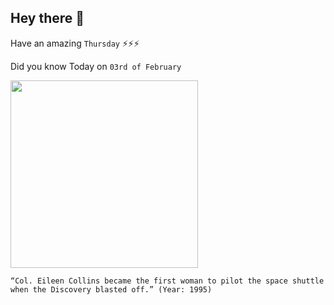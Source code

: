## Hey there 👋
Have an amazing `Thursday` ⚡⚡⚡

Did you know Today on `03rd of February`
 
 [<img src="https://www.nasa.gov/sites/default/files/styles/full_width_feature/public/thumbnails/image/sts063-312-020-orig.jpg" width="300" />](https://www.nasa.gov/image-feature/feb-3-1995-astronaut-eileen-collins-at-the-pilots-station-on-shuttle-discovery/) 
 ```
“Col. Eileen Collins became the first woman to pilot the space shuttle when the Discovery blasted off.” (Year: 1995)
```
